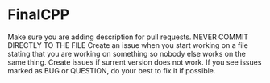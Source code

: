 # FinalCPP
Make sure you are adding description for pull requests.
NEVER COMMIT DIRECTLY TO THE FILE
Create an issue when you start working on a file stating that you are working on something so nobody else works on the same thing.
Create issues if surrent version does not work. If you see issues marked as BUG or QUESTION, do your best to fix it if possible.
